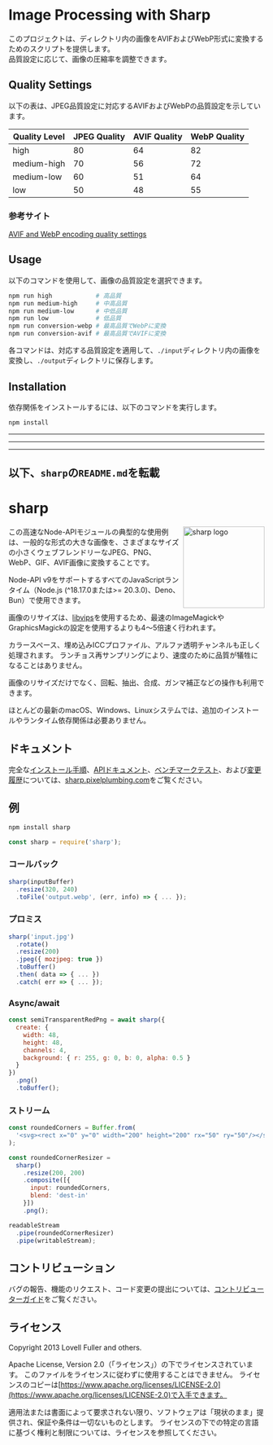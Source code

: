 # Image Processing with Sharp

このプロジェクトは、ディレクトリ内の画像をAVIFおよびWebP形式に変換するためのスクリプトを提供します。   
品質設定に応じて、画像の圧縮率を調整できます。

## Quality Settings

以下の表は、JPEG品質設定に対応するAVIFおよびWebPの品質設定を示しています。

| Quality Level  | JPEG Quality | AVIF Quality | WebP Quality |
| -------------- | ------------ | ------------ | ------------ |
| high           | 80           | 64           | 82           |
| medium-high    | 70           | 56           | 72           |
| medium-low     | 60           | 51           | 64           |
| low            | 50           | 48           | 55           |

### 参考サイト
[AVIF and WebP encoding quality settings](https://www.industrialempathy.com/posts/avif-webp-quality-settings/)

## Usage

以下のコマンドを使用して、画像の品質設定を選択できます。

```sh
npm run high            # 高品質
npm run medium-high     # 中高品質
npm run medium-low      # 中低品質
npm run low             # 低品質
npm run conversion-webp # 最高品質でWebPに変換
npm run conversion-avif # 最高品質でAVIFに変換
```

各コマンドは、対応する品質設定を適用して、`./input`ディレクトリ内の画像を変換し、`./output`ディレクトリに保存します。

## Installation

依存関係をインストールするには、以下のコマンドを実行します。

```sh
npm install
```



----
----
----
以下、```sharp```の```README.md```を転載
----


# sharp

<img src="https://cdn.jsdelivr.net/gh/lovell/sharp@main/docs/image/sharp-logo.svg" width="160" height="160" alt="sharp logo" align="right">

この高速なNode-APIモジュールの典型的な使用例は、一般的な形式の大きな画像を、さまざまなサイズの小さくウェブフレンドリーなJPEG、PNG、WebP、GIF、AVIF画像に変換することです。

Node-API v9をサポートするすべてのJavaScriptランタイム（Node.js (^18.17.0または>= 20.3.0)、Deno、Bun）で使用できます。

画像のリサイズは、[libvips](https://github.com/libvips/libvips)を使用するため、最速のImageMagickやGraphicsMagickの設定を使用するよりも4〜5倍速く行われます。

カラースペース、埋め込みICCプロファイル、アルファ透明チャンネルも正しく処理されます。
ランチョス再サンプリングにより、速度のために品質が犠牲になることはありません。

画像のリサイズだけでなく、回転、抽出、合成、ガンマ補正などの操作も利用できます。

ほとんどの最新のmacOS、Windows、Linuxシステムでは、追加のインストールやランタイム依存関係は必要ありません。

## ドキュメント

完全な[インストール手順](https://sharp.pixelplumbing.com/install)、[APIドキュメント](https://sharp.pixelplumbing.com/api-constructor)、[ベンチマークテスト](https://sharp.pixelplumbing.com/performance)、および[変更履歴](https://sharp.pixelplumbing.com/changelog)については、[sharp.pixelplumbing.com](https://sharp.pixelplumbing.com/)をご覧ください。

## 例

```sh
npm install sharp
```

```javascript
const sharp = require('sharp');
```

### コールバック

```javascript
sharp(inputBuffer)
  .resize(320, 240)
  .toFile('output.webp', (err, info) => { ... });
```

### プロミス

```javascript
sharp('input.jpg')
  .rotate()
  .resize(200)
  .jpeg({ mozjpeg: true })
  .toBuffer()
  .then( data => { ... })
  .catch( err => { ... });
```

### Async/await

```javascript
const semiTransparentRedPng = await sharp({
  create: {
    width: 48,
    height: 48,
    channels: 4,
    background: { r: 255, g: 0, b: 0, alpha: 0.5 }
  }
})
  .png()
  .toBuffer();
```

### ストリーム

```javascript
const roundedCorners = Buffer.from(
  '<svg><rect x="0" y="0" width="200" height="200" rx="50" ry="50"/></svg>'
);

const roundedCornerResizer =
  sharp()
    .resize(200, 200)
    .composite([{
      input: roundedCorners,
      blend: 'dest-in'
    }])
    .png();

readableStream
  .pipe(roundedCornerResizer)
  .pipe(writableStream);
```

## コントリビューション

バグの報告、機能のリクエスト、コード変更の提出については、[コントリビューターガイド](https://github.com/lovell/sharp/blob/main/.github/CONTRIBUTING.md)をご覧ください。

## ライセンス

Copyright 2013 Lovell Fuller and others.

Apache License, Version 2.0（「ライセンス」）の下でライセンスされています。
このファイルをライセンスに従わずに使用することはできません。
ライセンスのコピーは[https://www.apache.org/licenses/LICENSE-2.0](https://www.apache.org/licenses/LICENSE-2.0)で入手できます。

適用法または書面によって要求されない限り、ソフトウェアは「現状のまま」提供され、保証や条件は一切ないものとします。
ライセンスの下での特定の言語に基づく権利と制限については、ライセンスを参照してください。